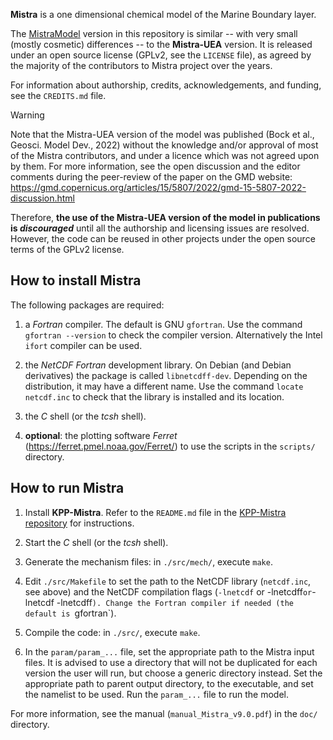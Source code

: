 __Mistra__ is a one dimensional chemical model of the Marine Boundary layer.

The [MistraModel](https://github.com/MistraModel) version in this repository is similar -- with very small (mostly cosmetic) differences -- to the __Mistra-UEA__ version. It is released under an open source license (GPLv2, see the `LICENSE` file), as agreed by the majority of the contributors to Mistra project over the years.

For information about authorship, credits, acknowledgements, and funding, see the `CREDITS.md` file.

> [!Warning]
>
> Note that the Mistra-UEA version of the model was published (Bock et al., Geosci. Model Dev., 2022) without the knowledge and/or approval of most of the Mistra contributors, and under a licence which was not agreed upon by them. For more information, see the open discussion and the editor comments during the peer-review of the paper on the GMD website: https://gmd.copernicus.org/articles/15/5807/2022/gmd-15-5807-2022-discussion.html
>
> Therefore, __the use of the Mistra-UEA version of the model in publications is *discouraged*__ until all the authorship and licensing issues are resolved. However, the code can be reused in other projects under the open source terms of the GPLv2 license.


How to install Mistra
---------------------

The following packages are required:

1. a *Fortran* compiler. The default is GNU `gfortran`. Use the command `gfortran --version` to check the compiler version. Alternatively the Intel `ifort` compiler can be used.

2. the *NetCDF Fortran* development library. On Debian (and Debian derivatives) the package is called `libnetcdff-dev`. Depending on the distribution, it may have a different name. Use the command `locate netcdf.inc` to check that the library is installed and its location.

3. the *C* shell (or the *tcsh* shell).

4. __optional__: the plotting software *Ferret* (https://ferret.pmel.noaa.gov/Ferret/) to use the scripts in the `scripts/` directory.


How to run Mistra
-----------------

1. Install __KPP-Mistra__. Refer to the `README.md` file in the [KPP-Mistra repository](https://github.com/MistraModel/KPP-Mistra) for instructions.

2. Start the *C* shell (or the *tcsh* shell).

3. Generate the mechanism files: in `./src/mech/`, execute `make`.

4. Edit `./src/Makefile` to set the path to the NetCDF library (`netcdf.inc`, see above) and the NetCDF compilation flags (`-lnetcdf` or -lnetcdff` or `-lnetcdf -lnetcdff`). Change the Fortran compiler if needed (the default is `gfortran`).

5. Compile the code: in `./src/`, execute `make`.

6. In the `param/param_...` file, set the appropriate path to the Mistra input files. It is advised to use a directory that will not be duplicated for each version the user will run, but choose a generic directory instead. Set the appropriate path to parent output directory, to the executable, and set the namelist to be used. Run the `param_...` file to run the model.

For more information, see the manual (`manual_Mistra_v9.0.pdf`) in the `doc/` directory.
